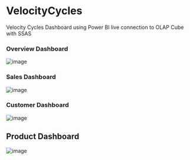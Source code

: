 # VelocityCycles
Velocity Cycles Dashboard using Power BI live connection to OLAP Cube with SSAS

### Overview Dashboard
![image](https://github.com/user-attachments/assets/b60077d4-2884-4350-bdca-2299639c19f1)

### Sales Dashboard
![image](https://github.com/user-attachments/assets/dd0e7865-c55b-4b10-8c01-a55df247afcb)

### Customer Dashboard
![image](https://github.com/user-attachments/assets/3e0dd641-aec4-4dcc-b954-9edc762ab665)

## Product Dashboard
![image](https://github.com/user-attachments/assets/d66acfde-9e99-4f53-b97f-59ebf141c6c6)
